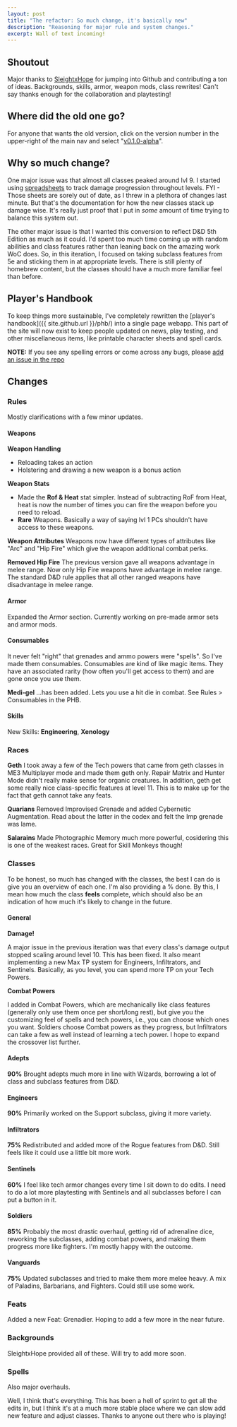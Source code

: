 ```yaml
---
layout: post
title: "The refactor: So much change, it's basically new"
description: "Reasoning for major rule and system changes."
excerpt: Wall of text incoming! 
---
```


## Shoutout
Major thanks to [SleightxHope](https://github.com/SleightxHope) for jumping into Github and contributing a ton of ideas.
Backgrounds, skills, armor, weapon mods, class rewrites! Can't say thanks enough for the collaboration and playtesting!


## Where did the old one go?
For anyone that wants the old version, click on the
version number in the upper-right of the main nav and 
select "[v0.1.0-alpha]({site.github.url}/v1/)".


## Why so much change?
One major issue was that almost all classes peaked around lvl 9. I started using
[spreadsheets](https://docs.google.com/spreadsheets/d/e/2PACX-1vTyqV8mnMFzRexQ_pEMnX1-BFRqFt3Jb_uCBjjY3nUdPCMbNT0dXc7Nkd4tIlZlzjv4NuR6xB44Euqd/pubhtml) 
to track damage progression throughout levels. FYI - Those sheets are sorely
out of date, as I threw in a plethora of changes last minute. But that's the documentation
for how the new classes stack up damage wise. It's really just proof that
I put in _some_ amount of time trying to balance this system out.

The other major issue is that I wanted this conversion to reflect D&D 5th Edition
as much as it could. I'd spent too much time coming up with random abilities and class features
rather than leaning back on the amazing work WoC does. So, in this iteration, I focused
on taking subclass features from 5e and sticking them in at appropriate levels. There is
still plenty of homebrew content, but the classes should have a much more familiar feel than before.


## Player's Handbook
To keep things more sustainable, I've completely rewritten the [player's handbook]({{ site.github.url }}/phb/) into a single page webapp. This 
part of the site will now exist to keep people updated on news, play testing, and other miscellaneous items, like printable character sheets
and spell cards.

**NOTE:** If you see any spelling errors or come across any bugs, please [add an issue in the repo](https://github.com/queryluke/masseffect-5e/issues)


## Changes

### Rules
Mostly clarifications with a few minor updates.

#### Weapons

**Weapon Handling**

* Reloading takes an action
* Holstering and drawing a new weapon is a bonus action

**Weapon Stats**

* Made the **Rof & Heat** stat simpler. Instead of subtracting RoF from Heat, heat is now the number of times you 
  can fire the weapon before you need to reload.
* **Rare** Weapons. Basically a way of saying lvl 1 PCs shouldn't have access to these weapons.

**Weapon Attributes**
Weapons now have different types of attributes like "Arc" and "Hip Fire" which give the weapon additional combat perks.

**Removed Hip Fire**
The previous version gave all weapons advantage in melee range. Now only Hip Fire weapons have advantage in melee range.
The standard D&D rule applies that all other ranged weapons have disadvantage in melee range.


#### Armor
Expanded the Armor section. Currently working on pre-made armor sets and armor mods.


#### Consumables
It never felt "right" that grenades and ammo powers were "spells". So I've made them consumables. Consumables
are kind of like magic items. They have an associated rarity (how often you'll get access to them) and are gone
once you use them.

**Medi-gel**
...has been added. Lets you use a hit die in combat. See Rules > Consumables in the PHB.

#### Skills
New Skills: **Engineering**, **Xenology**

### Races
**Geth**
I took away a few of the Tech powers that came from geth classes in ME3 Multiplayer mode and made them geth only. 
Repair Matrix and Hunter Mode didn't really make sense for organic creatures. In addition, geth get some really nice
class-specific features at level 11. This is to make up for the fact that geth cannot take any feats.

**Quarians**
Removed Improvised Grenade and added Cybernetic Augmentation. Read about the latter in the codex and felt the Imp grenade was
lame.

**Salarains**
Made Photographic Memory much more powerful, cosidering this is one of the weakest races. Great for Skill Monkeys though!



### Classes
To be honest, so much has changed with the classes, the best I can do is give you an overview of each one. I'm also providing
a % done. By this, I mean how much the class __feels__ complete, which should also be an indication of how much it's likely to change
in the future.

#### General
**Damage!** 

A major issue in the previous iteration was that every class's damage output stopped scaling around level 10. This
has been fixed. It also meant implementing a new Max TP system for Engineers, Infiltrators, and Sentinels. Basically, as you
level, you can spend more TP on your Tech Powers.

**Combat Powers**

I added in Combat Powers, which are mechanically like class features (generally only use them once per short/long rest),
but give you the customizing feel of spells and tech powers, i.e., you can choose which ones you want. Soldiers choose
Combat powers as they progress, but Infiltrators can take a few as well instead of learning a tech power. I hope to expand
the crossover list further.

#### Adepts
**90%**
Brought adepts much more in line with Wizards, borrowing a lot of class and subclass features from D&D.

#### Engineers
**90%**
Primarily worked on the Support subclass, giving it more variety.

#### Infiltrators
**75%**
Redistributed and added more of the Rogue features from D&D. Still feels like it could use a little bit more work.

#### Sentinels
**60%**
I feel like tech armor changes every time I sit down to do edits. I need to do a lot more playtesting with Sentinels and
all subclasses before I can put a button in it.

#### Soldiers
**85%**
Probably the most drastic overhaul, getting rid of adrenaline dice, reworking the subclasses, adding combat powers,
and making them progress more like fighters. I'm mostly happy with the outcome.

#### Vanguards
**75%**
Updated subclasses and tried to make them more melee heavy. A mix of Paladins, Barbarians, and Fighters. Could still use
some work.

### Feats
Added a new Feat: Grenadier. Hoping to add a few more in the near future.

### Backgrounds
SleightxHope provided all of these. Will try to add more soon.

### Spells
Also major overhauls.

Well, I think that's everything. This has been a hell of sprint to get all the edits in, but I think it's at a much more stable
place where we can slow add new feature and adjust classes. Thanks to anyone out there who is playing!




